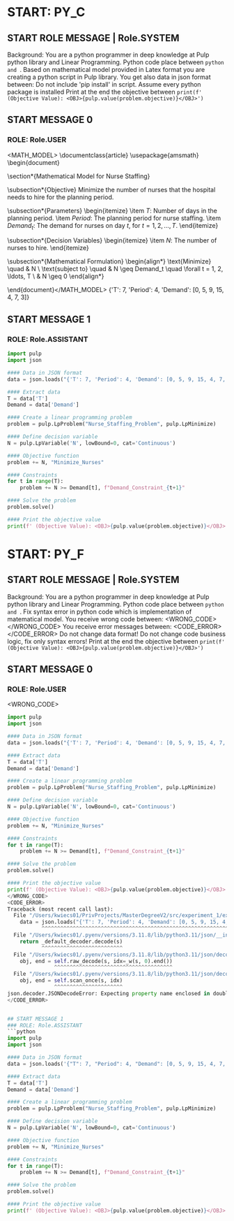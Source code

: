 # START: PY_C 
## START ROLE MESSAGE | Role.SYSTEM 
Background: You are a python programmer in deep knowledge at Pulp python library and Linear Programming. Python code place between ```python and ```. Based on mathematical model provided in Latex format you are creating a python script in Pulp library. You get also data in json format between: <DATA></DATA> Do not include 'pip install' in script. Assume every python package is installed Print at the end the objective between <OBJ></OBJ> `print(f' (Objective Value): <OBJ>{pulp.value(problem.objective)}</OBJ>')` 
## START MESSAGE 0 
### ROLE: Role.USER
<MATH_MODEL>
\documentclass{article}
\usepackage{amsmath}
\begin{document}

\section*{Mathematical Model for Nurse Staffing}

\subsection*{Objective}
Minimize the number of nurses that the hospital needs to hire for the planning period.

\subsection*{Parameters}
\begin{itemize}
    \item $T$: Number of days in the planning period.
    \item $Period$: The planning period for nurse staffing.
    \item $Demand_t$: The demand for nurses on day $t$, for $t = 1, 2, \ldots, T$.
\end{itemize}

\subsection*{Decision Variables}
\begin{itemize}
    \item $N$: The number of nurses to hire.
\end{itemize}

\subsection*{Mathematical Formulation}
\begin{align*}
    \text{Minimize} \quad & N \\
    \text{subject to} \quad & N \geq Demand_t \quad \forall t = 1, 2, \ldots, T \\
    & N \geq 0
\end{align*}

\end{document}</MATH_MODEL>
<DATA>
{'T': 7, 'Period': 4, 'Demand': [0, 5, 9, 15, 4, 7, 3]}</DATA>


## START MESSAGE 1 
### ROLE: Role.ASSISTANT
```python
import pulp
import json

#### Data in JSON format
data = json.loads("{'T': 7, 'Period': 4, 'Demand': [0, 5, 9, 15, 4, 7, 3]}")

#### Extract data
T = data['T']
Demand = data['Demand']

#### Create a linear programming problem
problem = pulp.LpProblem("Nurse_Staffing_Problem", pulp.LpMinimize)

#### Define decision variable
N = pulp.LpVariable('N', lowBound=0, cat='Continuous')

#### Objective function
problem += N, "Minimize_Nurses"

#### Constraints
for t in range(T):
    problem += N >= Demand[t], f"Demand_Constraint_{t+1}"

#### Solve the problem
problem.solve()

#### Print the objective value
print(f' (Objective Value): <OBJ>{pulp.value(problem.objective)}</OBJ>')
```

# START: PY_F 
## START ROLE MESSAGE | Role.SYSTEM 
Background: You are a python programmer in deep knowledge at Pulp python library and Linear Programming. Python code place between ```python and ```. Fix syntax error in python code which is implementation of matematical model. You receive wrong code between: <WRONG_CODE></WRONG_CODE> You receive error messages between: <CODE_ERROR></CODE_ERROR> Do not change data format! Do not change code business logic, fix only syntax errors! Print at the end the objective between <OBJ></OBJ> `print(f' (Objective Value): <OBJ>{pulp.value(problem.objective)}</OBJ>')` 
## START MESSAGE 0 
### ROLE: Role.USER
<WRONG_CODE>
```python
import pulp
import json

#### Data in JSON format
data = json.loads("{'T': 7, 'Period': 4, 'Demand': [0, 5, 9, 15, 4, 7, 3]}")

#### Extract data
T = data['T']
Demand = data['Demand']

#### Create a linear programming problem
problem = pulp.LpProblem("Nurse_Staffing_Problem", pulp.LpMinimize)

#### Define decision variable
N = pulp.LpVariable('N', lowBound=0, cat='Continuous')

#### Objective function
problem += N, "Minimize_Nurses"

#### Constraints
for t in range(T):
    problem += N >= Demand[t], f"Demand_Constraint_{t+1}"

#### Solve the problem
problem.solve()

#### Print the objective value
print(f' (Objective Value): <OBJ>{pulp.value(problem.objective)}</OBJ>')```
</WRONG_CODE>
<CODE_ERROR>
Traceback (most recent call last):
  File "/Users/kwiecs01/PrivProjects/MasterDegreeV2/src/experiment_1/experiment_13/6/2/python_code0.py", line 5, in <module>
    data = json.loads("{'T': 7, 'Period': 4, 'Demand': [0, 5, 9, 15, 4, 7, 3]}")
           ^^^^^^^^^^^^^^^^^^^^^^^^^^^^^^^^^^^^^^^^^^^^^^^^^^^^^^^^^^^^^^^^^^^^^
  File "/Users/kwiecs01/.pyenv/versions/3.11.8/lib/python3.11/json/__init__.py", line 346, in loads
    return _default_decoder.decode(s)
           ^^^^^^^^^^^^^^^^^^^^^^^^^^
  File "/Users/kwiecs01/.pyenv/versions/3.11.8/lib/python3.11/json/decoder.py", line 337, in decode
    obj, end = self.raw_decode(s, idx=_w(s, 0).end())
               ^^^^^^^^^^^^^^^^^^^^^^^^^^^^^^^^^^^^^^
  File "/Users/kwiecs01/.pyenv/versions/3.11.8/lib/python3.11/json/decoder.py", line 353, in raw_decode
    obj, end = self.scan_once(s, idx)
               ^^^^^^^^^^^^^^^^^^^^^^
json.decoder.JSONDecodeError: Expecting property name enclosed in double quotes: line 1 column 2 (char 1)
</CODE_ERROR>


## START MESSAGE 1 
### ROLE: Role.ASSISTANT
```python
import pulp
import json

#### Data in JSON format
data = json.loads('{"T": 7, "Period": 4, "Demand": [0, 5, 9, 15, 4, 7, 3]}')

#### Extract data
T = data['T']
Demand = data['Demand']

#### Create a linear programming problem
problem = pulp.LpProblem("Nurse_Staffing_Problem", pulp.LpMinimize)

#### Define decision variable
N = pulp.LpVariable('N', lowBound=0, cat='Continuous')

#### Objective function
problem += N, "Minimize_Nurses"

#### Constraints
for t in range(T):
    problem += N >= Demand[t], f"Demand_Constraint_{t+1}"

#### Solve the problem
problem.solve()

#### Print the objective value
print(f' (Objective Value): <OBJ>{pulp.value(problem.objective)}</OBJ>')
```

